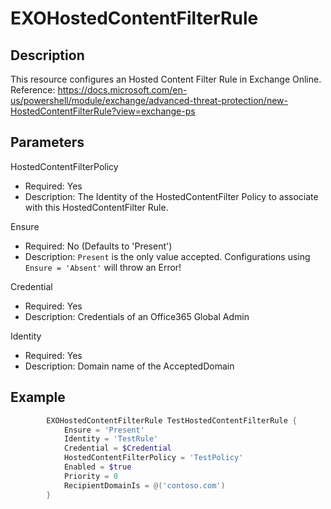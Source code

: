 # EXOHostedContentFilterRule

## Description

This resource configures an Hosted Content Filter Rule in Exchange Online.
Reference: https://docs.microsoft.com/en-us/powershell/module/exchange/advanced-threat-protection/new-HostedContentFilterRule?view=exchange-ps

## Parameters

HostedContentFilterPolicy

- Required: Yes
- Description: The Identity of the HostedContentFilter Policy to
  associate with this HostedContentFilter Rule.

Ensure

- Required: No (Defaults to 'Present')
- Description: `Present` is the only value accepted.
    Configurations using `Ensure = 'Absent'` will throw an Error!

Credential

- Required: Yes
- Description: Credentials of an Office365 Global Admin

Identity

- Required: Yes
- Description: Domain name of the AcceptedDomain

## Example

```PowerShell
        EXOHostedContentFilterRule TestHostedContentFilterRule {
            Ensure = 'Present'
            Identity = 'TestRule'
            Credential = $Credential
            HostedContentFilterPolicy = 'TestPolicy'
            Enabled = $true
            Priority = 0
            RecipientDomainIs = @('contoso.com')
        }
```
